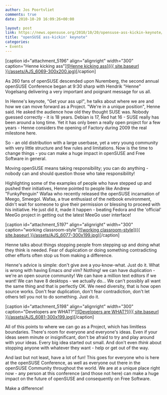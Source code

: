 ```yaml
---
author: Jos Poortvliet
comments: true
date: 2010-10-20 16:09:26+00:00

layout: post
link: https://news.opensuse.org/2010/10/20/opensuse-ass-kickin-keynote/
title: "openSUSE ass-kickin' keynote"
categories:
- Events
---
```

[caption id="attachment_5196" align="alignright" width="300" caption="Henne kicking ass"][![Henne kicking ass]({{ site.baseurl }}/assets/AJS_6069-300x200.jpg)](https://news.opensuse.org/2010/10/20/opensuse-ass-kickin-keynote/ajs_6069/)[/caption]

As 260 fans of openSUSE descended upon Nuremberg, the second annual openSUSE Conference began at 9:30 sharp with  Hendrik "Henne" Vogelsang delivering a very important and poignant message for us all.

<!-- more -->

In Henne's keynote, "Get your ass up!", he talks about where we are and how we can move forward as a Project.  "We're in a unique position", Henne said. He asked the audience how old they thought SUSE was. Nobody guessed correctly - it is 18 years. Debian is 17, Red hat 16 - SUSE really has been around a long time. Yet it has only been a really open project for a few years - Henne considers the opening of Factory during 2009 the real milestone here.

So - an old distribution with a large userbase, yet a very young community with very little structure and few rules and limitations. Now is the time to change things - you can make a huge impact in openSUSE and Free Software in general.

Moving openSUSE means taking responsibility; you can do anything - nobody can and should question those who take responsibility!

Highlighting some of the examples of people who have stepped up and pushed their initiatives, Henne pointed to people like Andrew "FunkyPenguin" Wafaa who recently released the openSUSE incarnation of Meego, Smeegol.  Wafaa, a true enthusiast of the netbook environment, didn't wait for someone to give their permission or blessing to proceed with his initiative.  He just did it, made it happen - beating Fedora and the 'official' MeeGo project in getting out the latest MeeGo user interface!

[caption id="attachment_5197" align="alignright" width="300" caption="working classroom-style"][![working classroom-style]({{ site.baseurl }}/assets/AJS_6077-300x199.jpg)](https://news.opensuse.org/2010/10/20/opensuse-ass-kickin-keynote/ajs_6077/)[/caption]

Henne talks about things stopping people from stepping up and doing what they think is needed. Fear of duplication or doing something contradicting other efforts often stop us from making a difference.

Henne's advice is simple: don't give ave a you-know-what. Just do it. What is wrong with having Emacs *and* vim? Nothing! we can have duplication - we're an open source community! We can have a million text editors if we want! We can have 8 desktops - we actually do... We can't possibly all want the same thing and that is perfectly OK. We need diversity, that is how open source works. Don't fear duplication, don't fear contradiction, don't let others tell you not to do something. Just do it.

[caption id="attachment_5198" align="alignright" width="300" caption="Developers are WHAT?"][![Developers are WHAT?]({{ site.baseurl }}/assets/AJS_6081-300x199.jpg)](https://news.opensuse.org/2010/10/20/opensuse-ass-kickin-keynote/ajs_6081/)[/caption]

All of this points to where we can go as a Project, which has limitless boundaries.  There's room for everyone and everyone's ideas.  Even if your ideas seem minute or insignificant, don't be afraid to try and play around with your ideas.  Every big idea started out small. And don't even *think* about stopping anyone with whatever they want - help or get out of the way.

And last but not least, have a lot of fun!  This goes for everyone who is here at the openSUSE Conference, as well as everyone out there in the openSUSE Community throughout the world. We  are at a unique place right now - any person at this conference (and those not here) can make a huge impact on the future of openSUSE and consequently on Free  Software.

Make a difference!		
